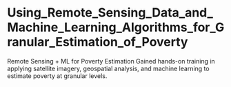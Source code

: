# Using_Remote_Sensing_Data_and_Machine_Learning_Algorithms_for_Granular_Estimation_of_Poverty
Remote Sensing + ML for Poverty Estimation Gained hands-on training in applying satellite imagery, geospatial analysis, and machine learning to estimate poverty at granular levels.
